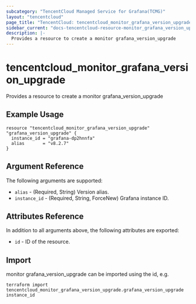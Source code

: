 ```yaml
---
subcategory: "TencentCloud Managed Service for Grafana(TCMG)"
layout: "tencentcloud"
page_title: "TencentCloud: tencentcloud_monitor_grafana_version_upgrade"
sidebar_current: "docs-tencentcloud-resource-monitor_grafana_version_upgrade"
description: |-
  Provides a resource to create a monitor grafana_version_upgrade
---
```


# tencentcloud_monitor_grafana_version_upgrade

Provides a resource to create a monitor grafana_version_upgrade

## Example Usage

```hcl
resource "tencentcloud_monitor_grafana_version_upgrade" "grafana_version_upgrade" {
  instance_id = "grafana-dp2hnnfa"
  alias       = "v8.2.7"
}
```

## Argument Reference

The following arguments are supported:

* `alias` - (Required, String) Version alias.
* `instance_id` - (Required, String, ForceNew) Grafana instance ID.

## Attributes Reference

In addition to all arguments above, the following attributes are exported:

* `id` - ID of the resource.




## Import

monitor grafana_version_upgrade can be imported using the id, e.g.

```
terraform import tencentcloud_monitor_grafana_version_upgrade.grafana_version_upgrade instance_id
```


